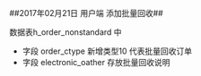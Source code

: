 ##2017年02月21日  用户端 添加批量回收##
  
数据表h_order_nonstandard 中 

* 字段 order_ctype 新增类型10 代表批量回收订单 
* 字段 electronic_oather 存放批量回收说明  
